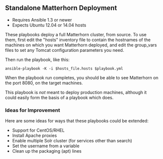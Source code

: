 ## Standalone Matterhorn Deployment

- Requires Ansible 1.3 or newer
- Expects Ubuntu 12.04 or 14.04 hosts

These playbooks deploy a full Matterhorn cluster, from source.
To use them, first edit the "hosts" inventory file to contain the
hostnames of the machines on which you want Matterhorn deployed, and edit the 
group_vars files to set any Tomcat configuration parameters you need.

Then run the playbook, like this:

	ansible-playbook -K -i $hosts_file.hosts $playbook.yml

When the playbook run completes, you should be able to see Matterhorn on the 
port 8080, on the target machines.

This playbook is *not* meant to deploy production machines, although it could
easily form the basis of a playbook which does.

### Ideas for Improvement

Here are some ideas for ways that these playbooks could be extended:

- Support for CentOS/RHEL
- Install Apache proxies
- Enable multiple Solr cluster (for services other than search)
- Set the username from a variable
- Clean up the packaging (apt) lines
